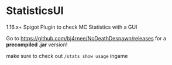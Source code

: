# StatisticsUI
1.16.x+ Spigot Plugin to check MC Statistics with a GUI

Go to https://github.com/bj4rnee/NoDeathDespawn/releases for a **precompiled .jar** version!

make sure to check out `/stats show usage` ingame
